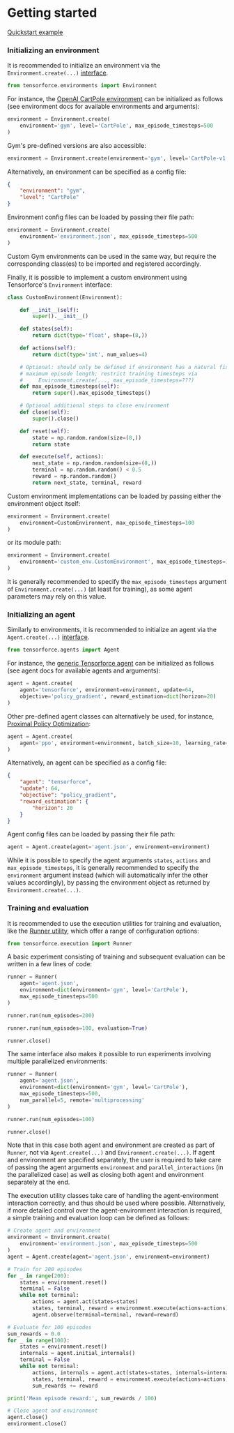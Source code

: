 Getting started
===============


[Quickstart example](https://github.com/tensorforce/tensorforce/blob/master/examples/quickstart.py)


### Initializing an environment

It is recommended to initialize an environment via the `Environment.create(...)` [interface](../environments/environment.html).

```python
from tensorforce.environments import Environment
```

For instance, the [OpenAI CartPole environment](../environments/openai_gym.html) can be initialized as follows (see environment docs for available environments and arguments):

```python
environment = Environment.create(
    environment='gym', level='CartPole', max_episode_timesteps=500
)
```

Gym's pre-defined versions are also accessible:

```python
environment = Environment.create(environment='gym', level='CartPole-v1')
```

Alternatively, an environment can be specified as a config file:

```json
{
    "environment": "gym",
    "level": "CartPole"
}
```

Environment config files can be loaded by passing their file path:

```python
environment = Environment.create(
    environment='environment.json', max_episode_timesteps=500
)
```

Custom Gym environments can be used in the same way, but require the corresponding class(es) to be imported and registered accordingly.

Finally, it is possible to implement a custom environment using Tensorforce's `Environment` interface:

```python
class CustomEnvironment(Environment):

    def __init__(self):
        super().__init__()

    def states(self):
        return dict(type='float', shape=(8,))

    def actions(self):
        return dict(type='int', num_values=4)

    # Optional: should only be defined if environment has a natural fixed
    # maximum episode length; restrict training timesteps via
    #     Environment.create(..., max_episode_timesteps=???)
    def max_episode_timesteps(self):
        return super().max_episode_timesteps()

    # Optional additional steps to close environment
    def close(self):
        super().close()

    def reset(self):
        state = np.random.random(size=(8,))
        return state

    def execute(self, actions):
        next_state = np.random.random(size=(8,))
        terminal = np.random.random() < 0.5
        reward = np.random.random()
        return next_state, terminal, reward
```

Custom environment implementations can be loaded by passing either the environment object itself:

```python
environment = Environment.create(
    environment=CustomEnvironment, max_episode_timesteps=100
)
```

or its module path:

```python
environment = Environment.create(
    environment='custom_env.CustomEnvironment', max_episode_timesteps=100
)
```

It is generally recommended to specify the `max_episode_timesteps` argument of `Environment.create(...)` (at least for training), as some agent parameters may rely on this value.




### Initializing an agent

Similarly to environments, it is recommended to initialize an agent via the `Agent.create(...)` [interface](../agents/agent.html).

```python
from tensorforce.agents import Agent
```

For instance, the [generic Tensorforce agent](../agents/tensorforce.html) can be initialized as follows (see agent docs for available agents and arguments):

```python
agent = Agent.create(
    agent='tensorforce', environment=environment, update=64,
    objective='policy_gradient', reward_estimation=dict(horizon=20)
)
```

Other pre-defined agent classes can alternatively be used, for instance, [Proximal Policy Optimization](../agents/ppo.html):

```python
agent = Agent.create(
    agent='ppo', environment=environment, batch_size=10, learning_rate=1e-3
)
```

Alternatively, an agent can be specified as a config file:

```json
{
    "agent": "tensorforce",
    "update": 64,
    "objective": "policy_gradient",
    "reward_estimation": {
        "horizon": 20
    }
}
```

Agent config files can be loaded by passing their file path:

```python
agent = Agent.create(agent='agent.json', environment=environment)
```

While it is possible to specify the agent arguments `states`, `actions` and `max_episode_timesteps`, it is generally recommended to specify the `environment` argument instead (which will automatically infer the other values accordingly), by passing the environment object as returned by `Environment.create(...)`.




### Training and evaluation

It is recommended to use the execution utilities for training and evaluation, like the [Runner utility](../execution/runner.html), which offer a range of configuration options:

```python
from tensorforce.execution import Runner
```

A basic experiment consisting of training and subsequent evaluation can be written in a few lines of code:

```python
runner = Runner(
    agent='agent.json',
    environment=dict(environment='gym', level='CartPole'),
    max_episode_timesteps=500
)

runner.run(num_episodes=200)

runner.run(num_episodes=100, evaluation=True)

runner.close()
```

The same interface also makes it possible to run experiments involving multiple parallelized environments:

```python
runner = Runner(
    agent='agent.json',
    environment=dict(environment='gym', level='CartPole'),
    max_episode_timesteps=500,
    num_parallel=5, remote='multiprocessing'
)

runner.run(num_episodes=100)

runner.close()
```

Note that in this case both agent and environment are created as part of `Runner`, not via `Agent.create(...)` and `Environment.create(...)`. If agent and environment are specified separately, the user is required to take care of passing the agent arguments `environment` and `parallel_interactions` (in the parallelized case) as well as closing both agent and environment separately at the end.

The execution utility classes take care of handling the agent-environment interaction correctly, and thus should be used where possible. Alternatively, if more detailed control over the agent-environment interaction is required, a simple training and evaluation loop can be defined as follows:

```python
# Create agent and environment
environment = Environment.create(
    environment='environment.json', max_episode_timesteps=500
)
agent = Agent.create(agent='agent.json', environment=environment)

# Train for 200 episodes
for _ in range(200):
    states = environment.reset()
    terminal = False
    while not terminal:
        actions = agent.act(states=states)
        states, terminal, reward = environment.execute(actions=actions)
        agent.observe(terminal=terminal, reward=reward)

# Evaluate for 100 episodes
sum_rewards = 0.0
for _ in range(100):
    states = environment.reset()
    internals = agent.initial_internals()
    terminal = False
    while not terminal:
        actions, internals = agent.act(states=states, internals=internals, independent=True)
        states, terminal, reward = environment.execute(actions=actions)
        sum_rewards += reward

print('Mean episode reward:', sum_rewards / 100)

# Close agent and environment
agent.close()
environment.close()
```
